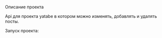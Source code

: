 Описание проекта

Api для проекта yatabe в котором можно изменять, добавлять и удалять посты.

Запуск проекта:



